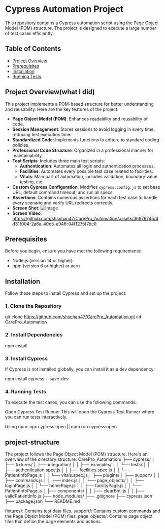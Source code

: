 # Cypress Automation Project

This repository contains a Cypress automation script using the Page Object Model (POM) structure. The project is designed to execute a large number of test cases efficiently.

## Table of Contents

- [Project Overview](#project-overviewwhat-i-did)
- [Prerequisites](#prerequisites)
- [Installation](#installation)
- [Running Tests](#running-tests)




## Project Overview(what I did)

This project implements a POM-based structure for better understanding and reusability. Here are the key features of the project:

- **Page Object Model (POM)**: Enhances readability and reusability of code.
- **Session Management**: Stores sessions to avoid logging in every time, reducing test execution time.
- **Standardized Code**: Implements functions to adhere to standard coding policies.
- **Professional Code Structure**: Organized in a professional manner for maintainability.
- **Test Scripts**: Includes three main test scripts:
  - **Authentication**: Automates all login and authentication processes.
  - **Facilities**: Automates every possible test case related to facilities.
  - **Vitals**: Main part of automation, includes validation, boundary value testing, etc.
- **Custom Cypress Configuration**: Modifies `cypress.config.js` to set base URL, default command timeout, and run all specs.
- **Assertions**: Contains numerous assertions for each test case to handle every scenario and verify URL redirects correctly.
- **Screen Shot**: ![image](https://github.com/shsohan47/CarePro_Automation/assets/36979745/286e9387-31e5-43e9-b973-0d7da86b68a5)
- **Screen Video**: https://github.com/shsohan47/CarePro_Automation/assets/36979745/4d31f004-2a6a-40e5-a946-04f1275f7dc0



## Prerequisites

Before you begin, ensure you have met the following requirements:

- Node.js (version 14 or higher)
- npm (version 6 or higher) or yarn

## Installation

Follow these steps to install Cypress and set up the project:

### 1. Clone the Repository

git clone https://github.com/shsohan47/CarePro_Automation.git
cd CarePro_Automation


### 2. Install Dependencies
npm install


### 3. Install Cypress
If Cypress is not installed globally, you can install it as a dev dependency:


npm install cypress --save-dev

### 4. Running Tests
To execute the test cases, you can use the following commands:

Open Cypress Test Runner
This will open the Cypress Test Runner where you can run tests interactively.

Using npm:
npx cypress open || npm run cypress:open


## project-structure
The project follows the Page Object Model (POM) structure. Here's an overview of the directory structure:
CarePro_Automation/
├── cypress/
│   ├── fixtures/
│   ├── integration/
│   │   ├── examples/
│   │   └── tests/
│   │       ├── authentication.spec.js
│   │       ├── facilities.spec.js
│   │       └── PatientInfoPage.js
│   │       └── vitals.spec.js
│   ├── plugins/
│   ├── support/
│   │   ├── commands.js
│   │   ├── index.js
│   │   └── page_objects/
│   │       ├── loginPage.js
│   │       └── homePage.js
│   │       ├── facilityPage.js
│   │       └── PatientInfoPage.js
│   ├── components/
│   │   ├── clearBmi.js
│   │   ├── validPatientInfo.js
├── node_modules/
├── .gitignore
├── cypress.json
├── package.json
└── README.md


fixtures/: Contains test data files.
support/: Contains custom commands and the Page Object Model (POM) files.
page_objects/: Contains page object files that define the page elements and actions.

